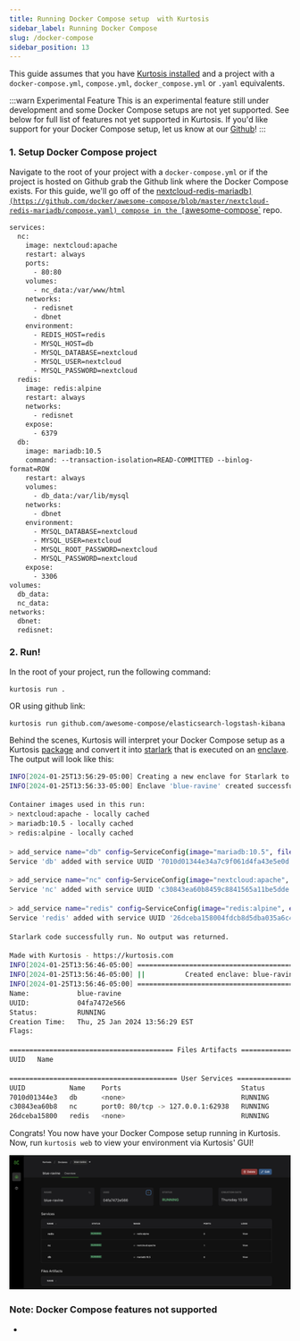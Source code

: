 ```yaml
---
title: Running Docker Compose setup  with Kurtosis
sidebar_label: Running Docker Compose
slug: /docker-compose
sidebar_position: 13
---
```


This guide assumes that you have [Kurtosis installed](../get-started/installing-the-cli.md) and a project with a `docker-compose.yml`, `compose.yml`, `docker_compose.yml` or `.yaml` equivalents.

:::warn Experimental Feature
This is an experimental feature still under development and some Docker Compose setups are not yet supported. 
See below for full list of features not yet supported in Kurtosis. If you'd like support for your Docker Compose setup, let us know at our [Github](github.com/kurtosis-tech/kurtosis/issues)!
:::

### 1. Setup Docker Compose project

Navigate to the root of your project with a `docker-compose.yml` or if the project is hosted on Github grab the Github link where the Docker Compose exists. For this guide, we'll go off of the [nextcloud-redis-mariadb`](https://github.com/docker/awesome-compose/blob/master/nextcloud-redis-mariadb/compose.yaml) compose in the [`awesome-compose`](https://github.com/docker/awesome-compose/tree/master) repo.

```
services:
  nc:
    image: nextcloud:apache
    restart: always
    ports:
      - 80:80
    volumes:
      - nc_data:/var/www/html
    networks:
      - redisnet
      - dbnet
    environment:
      - REDIS_HOST=redis
      - MYSQL_HOST=db
      - MYSQL_DATABASE=nextcloud
      - MYSQL_USER=nextcloud
      - MYSQL_PASSWORD=nextcloud
  redis:
    image: redis:alpine
    restart: always
    networks:
      - redisnet
    expose:
      - 6379
  db:
    image: mariadb:10.5
    command: --transaction-isolation=READ-COMMITTED --binlog-format=ROW
    restart: always
    volumes:
      - db_data:/var/lib/mysql
    networks:
      - dbnet
    environment:
      - MYSQL_DATABASE=nextcloud
      - MYSQL_USER=nextcloud
      - MYSQL_ROOT_PASSWORD=nextcloud
      - MYSQL_PASSWORD=nextcloud
    expose:
      - 3306
volumes:
  db_data:
  nc_data:
networks:
  dbnet:
  redisnet:
```

### 2. Run!

In the root of your project, run the following command:
```
kurtosis run .
```
OR using github link:
```
kurtosis run github.com/awesome-compose/elasticsearch-logstash-kibana
```
Behind the scenes, Kurtosis will interpret your Docker Compose setup as a Kurtosis [package](../get-started/basic-concepts.md#package) and convert it into [starlark](../advanced-concepts/starlark.md) that is executed on an [enclave](../get-started/basic-concepts.md#enclave). The output will look like this:
```bash
INFO[2024-01-25T13:56:29-05:00] Creating a new enclave for Starlark to run inside...
INFO[2024-01-25T13:56:33-05:00] Enclave 'blue-ravine' created successfully

Container images used in this run:
> nextcloud:apache - locally cached
> mariadb:10.5 - locally cached
> redis:alpine - locally cached

> add_service name="db" config=ServiceConfig(image="mariadb:10.5", files={"/var/lib/mysql": Directory(persistent_key="db--volume0")}, cmd=["--transaction-isolation=READ-COMMITTED", "--binlog-format=ROW"], env_vars={"MYSQL_DATABASE": "nextcloud", "MYSQL_PASSWORD": "nextcloud", "MYSQL_ROOT_PASSWORD": "nextcloud", "MYSQL_USER": "nextcloud"})
Service 'db' added with service UUID '7010d01344e34a7c9f061d4fa43e5e0d'

> add_service name="nc" config=ServiceConfig(image="nextcloud:apache", ports={"port0": PortSpec(number=80, transport_protocol="TCP")}, files={"/var/www/html": Directory(persistent_key="nc--volume0")}, env_vars={"MYSQL_DATABASE": "nextcloud", "MYSQL_HOST": "db", "MYSQL_PASSWORD": "nextcloud", "MYSQL_USER": "nextcloud", "REDIS_HOST": "redis"})
Service 'nc' added with service UUID 'c30843ea60b8459c8841565a11be5dde'

> add_service name="redis" config=ServiceConfig(image="redis:alpine", env_vars={})
Service 'redis' added with service UUID '26dceba158004fdcb8d5dba035a6c4dd'

Starlark code successfully run. No output was returned.

Made with Kurtosis - https://kurtosis.com
INFO[2024-01-25T13:56:46-05:00] ====================================================
INFO[2024-01-25T13:56:46-05:00] ||          Created enclave: blue-ravine          ||
INFO[2024-01-25T13:56:46-05:00] ====================================================
Name:            blue-ravine
UUID:            04fa7472e566
Status:          RUNNING
Creation Time:   Thu, 25 Jan 2024 13:56:29 EST
Flags:

========================================= Files Artifacts =========================================
UUID   Name

========================================== User Services ==========================================
UUID           Name    Ports                              Status
7010d01344e3   db      <none>                             RUNNING
c30843ea60b8   nc      port0: 80/tcp -> 127.0.0.1:62938   RUNNING
26dceba15800   redis   <none>                             RUNNING
```
Congrats! You now have your Docker Compose setup running in Kurtosis. Now, run `kurtosis web` to view your environment via Kurtosis' GUI!

![compose env](../../static/img/guides/compose-env.jpg)

### Note: Docker Compose features not supported

- 